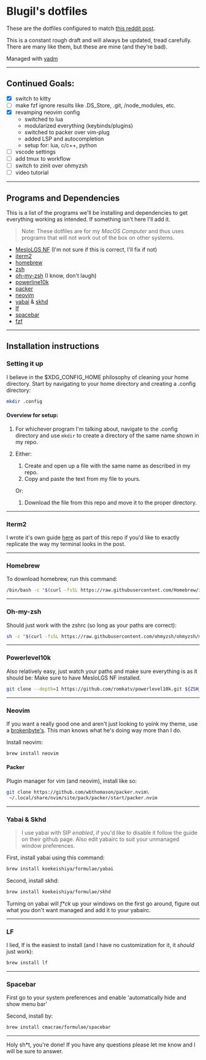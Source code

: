# Blugil's dotfiles 

These are the dotfiles configured to match [this reddit post](https://www.reddit.com/r/unixporn/comments/o6j9hj/yabaimacos_eat_breath_sleep_gruvbox/?utm_source=share&utm_medium=web2x&context=3).

This is a constant rough draft and will always be updated, tread carefully.
There are many like them, but these are mine (and they're bad).

Managed with [yadm](https://yadm.io)

---

## Continued Goals:

- [x] switch to kitty
- [ ] make fzf ignore results like .DS_Store, .git, /node_modules, etc.
- [x] revamping neovim config
    - switched to lua
    - modularized everything (keybinds/plugins)
    - switched to packer over vim-plug
    - added LSP and autocompletion
    - setup for: lua, c/c++, python
- [ ] vscode settings
- [ ] add tmux to workflow
- [ ] switch to zinit over ohmyzsh
- [ ] video tutorial

---

## Programs and Dependencies
This is a list of the programs we'll be installing and dependencies to get everything working as intended. If something isn't here I'll add it.

> Note: These dotfiles are for my *MacOS Computer* and thus uses programs that will not work out of the box on other systems. 

- [MesloLGS NF](https://github.com/ryanoasis/nerd-fonts/tree/master/patched-fonts/Meslo) (I'm not sure if this is correct, I'll fix if not)
- [iterm2](https://iterm2.com/)
- [homebrew](https://hombrew.sh)
- [zsh](https://www.zsh.org/)
- [oh-my-zsh](https://github.com/ohmyzsh/ohmyzsh) (I know, don't laugh)
- [powerline10k](https://github.com/romkatv/powerlevel10k)
- [packer](https://github.com/wbthomason/packer.nvim)
- [neovim](https://neovim.io/)
- [yabai](https://github.com/koekeishiya/yabai) & [skhd](https://github.com/koekeishiya/skhd)
- [lf](https://github.com/gokcehan/lf)
- [spacebar](https://github.com/cmacrae/spacebar)
- [fzf](https://github.com/junegunn/fzf)


---

## Installation instructions

### Setting it up
I believe in the $XDG_CONFIG_HOME philosophy of cleaning your home directory. Start by navigating to your home directory and creating a .config directory:
```sh
mkdir .config
```
#### Overview for setup:
1. For whichever program I'm talking about, navigate to the .config directory and use `mkdir` to create a directory of the same name shown in my repo.
2. Either:
	1. Create and open up a file with the same name as described in my repo.
	2. Copy and paste the text from my file to yours.
	
	Or:
	1. Download the file from this repo and move it to the proper directory.

---

### Iterm2

I wrote it's own guide [here](https://github.com/Blugil/dotfiles/tree/master/.config/iterm2) as part of this repo if you'd like to exactly replicate the way my terminal looks in the post.

---

### Homebrew

To download homebrew, run this command: 
```sh
/bin/bash -c "$(curl -fsSL https://raw.githubusercontent.com/Homebrew/install/HEAD/install.sh)"
```
---

### Oh-my-zsh
Should just work with the zshrc (so long as your paths are correct):
```sh
sh -c "$(curl -fsSL https://raw.githubusercontent.com/ohmyzsh/ohmyzsh/master/tools/install.sh)"
```

---

### Powerlevel10k
Also relatively easy, just watch your paths and make sure everything is as it should be: Make sure to have MesloLGS NF installed.

```sh
git clone --depth=1 https://github.com/romkatv/powerlevel10k.git ${ZSH_CUSTOM:-$HOME/.oh-my-zsh/custom}/themes/powerlevel10k
```

---

### Neovim
If you want a really good one and aren't just looking to yoink my theme, use a [brokenbyte's](https://gitlab.com/brokenbyte/dotfiles/-/tree/master/dot_config/nvim). This man knows what he's doing way more than I do.

Install neovim:

```sh
brew install neovim
```

#### Packer
Plugin manager for vim (and neovim), install like so:

```sh
git clone https://github.com/wbthomason/packer.nvim\
 ~/.local/share/nvim/site/pack/packer/start/packer.nvim

```
---

### Yabai & Skhd
> I use yabai with SIP *enabled*, if you'd like to disable it follow the guide on their github page. Also edit yabairc to suit your unmanaged window preferences.

First, install yabai using this command: 
```sh
brew install koekeishiya/formulae/yabai
```
Second, install skhd:
```sh
brew install koekeishiya/formulae/skhd
```
Turning on yabai will *f\*ck* up your windows on the first go around, figure out what you don't want managed and add it to your yabairc.

---

### LF
I lied, lf is the easiest to install (and I have no customization for it, it *should* just work):

```sh
brew install lf
```

---

### Spacebar

First go to your system preferences and enable 'automatically hide and show menu bar'

Second, install by:

```sh
brew install cmacrae/formulae/spacebar
```

---

Holy sh*t, you're done! If you have any questions please let me know and I will be sure to answer.
